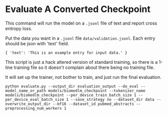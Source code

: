 # Evaluate A Converted Checkpoint

This command will run the model on a `.jsonl` file of text and report cross entropy loss.

Put the data you want in a `.jsonl` file `data/validation.jsonl`. Each entry should be json with 'text' field.

```
{ 'text': 'This is an example entry for input data.' }
```

This script is just a hack altered version of standard training, so there is a 1-line training file so it doesn't complain about there being no training file.

It will set up the trainer, not bother to train, and just run the final evaluation.

```
python evaluate.py --output_dir evaluation_output --do_eval --model_name_or_path models/biomedlm_checkpoint --tokenizer_name models/biomedlm_checkpoint --per_device_train_batch_size 1 --per_device_eval_batch_size 1 --save_strategy no --dataset_dir data --overwrite_output_dir --bf16 --dataset_id pubmed_abstracts --preprocessing_num_workers 1
```

